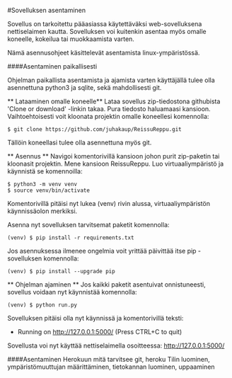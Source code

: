 #Sovelluksen asentaminen

Sovellus on tarkoitettu pääasiassa käytettäväksi web-sovelluksena nettiselaimen kautta. Sovelluksen voi kuitenkin asentaa myös omalle koneelle, kokeilua tai muokkaamista varten.

Nämä asennusohjeet käsittelevät asentamista linux-ympäristössä.

####Asentaminen paikallisesti

Ohjelman paikallista asentamista ja ajamista varten käyttäjällä tulee olla asennettuna python3 ja sqlite, sekä mahdollisesti git.

** Lataaminen omalle koneelle**
Lataa sovellus zip-tiedostona githubista 'Clone or download' -linkin takaa. Pura tiedosto haluamaasi kansioon.
Vaihtoehtoisesti voit kloonata projektin omalle koneellesi komennolla:

	$ git clone https://github.com/juhakaup/ReissuReppu.git
Tällöin koneellasi tulee olla asennettuna myös git.	

** Asennus **
Navigoi komentorivillä kansioon johon purit zip-paketin tai kloonasit projektin.
Mene kansioon ReissuReppu.
Luo virtuaaliympäristö ja käynnistä se komennoilla:

	$ python3 -m venv venv
	$ source venv/bin/activate
Komentorivillä pitäisi nyt lukea (venv) rivin alussa, virtuaaliympäristön käynnissäolon merkiksi.

Asenna nyt sovelluksen tarvitsemat paketit komennolla:

	(venv) $ pip install -r requirements.txt

Jos asennuksessa ilmenee ongelmia voit yrittää päivittää itse pip -sovelluksen komennolla:

	(venv) $ pip install --upgrade pip

** Ohjelman ajaminen **
Jos kaikki paketit asentuivat onnistuneesti, sovellus voidaan nyt käynnistää komennolla:

	(venv) $ python run.py
Sovelluksen pitäisi olla nyt käynnissä ja komentorivillä teksti:
 * Running on http://127.0.0.1:5000/ (Press CTRL+C to quit)

Sovellusta voi nyt käyttää nettiselaimella osoitteessa: http://127.0.0.1:5000/

####Asentaminen Herokuun
mitä tarvitsee git, heroku
Tilin luominen, ympäristömuuttujan määrittäminen, tietokannan luominen, uppaaminen